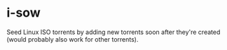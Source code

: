 # i-sow
Seed Linux ISO torrents by adding new torrents soon after they're created (would probably also work for other torrents).
